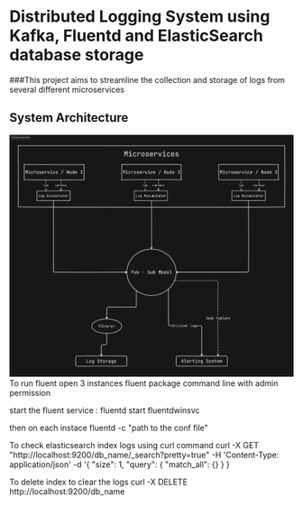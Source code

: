 # Distributed Logging System using Kafka, Fluentd and ElasticSearch database storage

###This project aims to streamline the collection and storage of logs from several different microservices 

## System Architecture
![System Architecture Diagram](architecture.png)
To run fluent open 3 instances fluent package command line with admin permission 

start the fluent service :
    fluentd start fluentdwinsvc

then on each instace
    fluentd -c "path to the conf file"


To check elasticsearch index logs using curl command
curl -X GET "http://localhost:9200/db_name/_search?pretty=true" -H 'Content-Type: application/json' -d '{
  "size": 1,
  "query": {
    "match_all": {}
  }
}

To delete index to clear the logs
curl -X DELETE http://localhost:9200/db_name